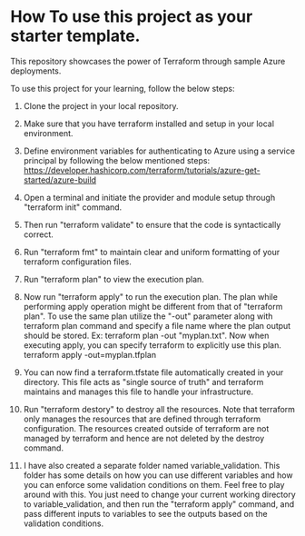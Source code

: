 # How To use this project as your starter template.
This repository showcases the power of Terraform through sample Azure deployments.

To use this project for your learning, follow the below steps:
1. Clone the project in your local repository.
2. Make sure that you have terraform installed and setup in your local environment.
3. Define environment variables for authenticating to Azure using a service principal by following the below mentioned steps:
   https://developer.hashicorp.com/terraform/tutorials/azure-get-started/azure-build
  
4. Open a terminal and initiate the provider and module setup through "terraform init" command.
5. Then run "terraform validate" to ensure that the code is syntactically correct.
6. Run "terraform fmt" to maintain clear and uniform formatting of your terraform configuration files.
7. Run "terraform plan" to view the execution plan.
8. Now run "terraform apply" to run the execution plan. The plan while performing apply operation might be different from that of "terraform plan". To use the same plan utilize the "-out" parameter along with terraform plan command and specify a file name where the plan output should be stored. Ex: terraform plan -out "myplan.txt". Now when executing apply, you can specify terraform to explicitly use this plan.
terraform apply -out=myplan.tfplan

9. You can now find a terraform.tfstate file automatically created in your directory. This file acts as "single source of truth" and terraform maintains and manages this file to handle your infrastructure.
10. Run "terraform destory" to destroy all the resources. Note that terraform only manages the resources that are defined through terraform configuration. The resources created outside of terraform are not managed by terraform and hence are not deleted by the destroy command.

11. I have also created a separate folder named variable_validation. This folder has some details on how you can use different variables and how you can enforce some validation conditions on them. Feel free to play around with this. You just need to change your current working directory to variable_validation, and then run the "terraform apply" command, and pass different inputs to variables to see the outputs based on the validation conditions.
